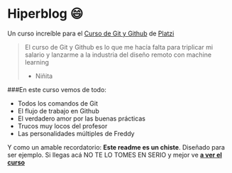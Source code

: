 # Hiperblog 😄
Un curso increíble para el [Curso de Git y Github](http://https://platzi.com/clases/git-github/ "Curso de Git y Github") de [Platzi](http://https://platzi.com/ "Platzi")
>El curso de Git y Github es lo que me hacía falta para triplicar mi salario y lanzarme a la industria del diseño remoto con machine learning
> - Niñita

###En este curso vemos de todo: 
* Todos los comandos de Git
* El flujo de trabajo en Github
* El verdadero amor por las buenas prácticas
* Trucos muy locos del profesor
* Las personalidades múltiples de Freddy

Y como un amable recordatorio: **Este readme es un chiste**. Diseñado para ser ejemplo. Si llegas acá NO TE LO TOMES EN SERIO y mejor ve [**a ver el curso** ](https://platzi.com/clases/git-github/ "a ver el curso ")